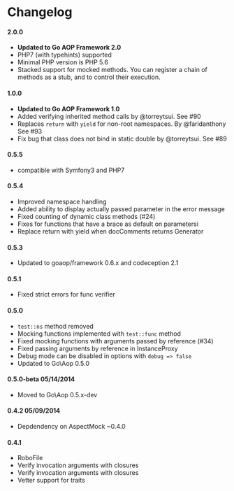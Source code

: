 # Changelog

#### 2.0.0

* **Updated to Go AOP Framework 2.0**
* PHP7 (with typehints) supported
* Minimal PHP version is PHP 5.6
* Stacked support for mocked methods. You can register a chain of methods as a stub, and to control their execution.

#### 1.0.0

* **Updated to Go AOP Framework 1.0**
* Added verifying inherited method calls by @torreytsui. See #90
* Replaces `return` with `yield` for non-root namespaces. By @faridanthony See #93
* Fix bug that class does not bind in static double by @torreytsui. See #89

#### 0.5.5

* compatible with Symfony3 and PHP7

#### 0.5.4

* Improved namespace handling
* Added ability to display actually passed parameter in the error message
* Fixed counting of dynamic class methods (#24)
* Fixes for functions that have a brace as default on parametersi
* Replace return with yield when docComments returns Generator


#### 0.5.3

* Updated to goaop/framework 0.6.x and codeception 2.1


#### 0.5.1

* Fixed strict errors for func verifier


#### 0.5.0

* `test::ns` method removed
* Mocking functions implemented with `test::func` method
* Fixed mocking functions with arguments passed by reference (#34)
* Fixed passing arguments by reference in InstanceProxy
* Debug mode can be disabled in options with `debug => false`
* Updated to Go\Aop 0.5.0


#### 0.5.0-beta 05/14/2014

* Moved to Go\Aop 0.5.x-dev


#### 0.4.2 05/09/2014

* Depdendency on AspectMock ~0.4.0


#### 0.4.1

* RoboFile
* Verify invocation arguments with closures
* Verify invocation arguments with closures
* Vetter support for traits
